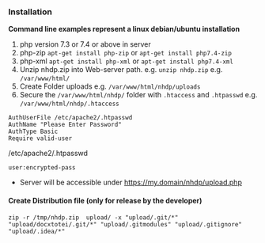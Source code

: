 ###  Installation

**Command line examples represent a linux debian/ubuntu installation**

1. php version 7.3  or 7.4 or above in server
1. php-zip  `apt-get install php-zip` or  `apt-get install php7.4-zip`
1. php-xml  `apt-get install php-xml` or  `apt-get install php7.4-xml`
1. Unzip nhdp.zip into Web-server path. e.g. `unzip nhdp.zip` e.g. `/var/www/html/`
1. Create Folder uploads  e.g. `/var/www/html/nhdp/uploads` 
1. Secure the `/var/www/html/nhdp/` folder with `.htaccess` and `.htpasswd`  e.g. `/var/www/html/nhdp/.htaccess`

```apacheconf
AuthUserFile /etc/apache2/.htpasswd
AuthName "Please Enter Password"
AuthType Basic
Require valid-user
```

/etc/apache2/.htpasswd

```apacheconf
user:encrypted-pass
```

*  Server will be accessible under https://my.domain/nhdp/upload.php

#### Create Distribution file (only for release by the developer)

`zip -r /tmp/nhdp.zip  upload/ -x "upload/.git/*" "upload/docxtotei/.git/*" "upload/.gitmodules" "upload/.gitignore" "upload/.idea/*"`







